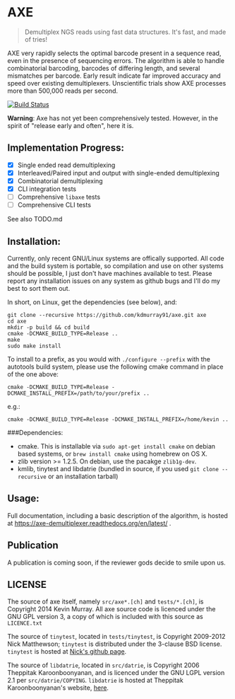 AXE
===

> Demultiplex NGS reads using fast data structures. It's fast, and made of tries!

AXE very rapidly selects the optimal barcode present in a sequence read, even
in the presence of sequencing errors. The algorithm is able to handle
combinatorial barcoding, barcodes of differing length, and several mismatches
per barcode.  Early result indicate far improved accuracy and speed over
existing demultiplexers. Unscientific trials show AXE processes more than
500,000 reads per second.

[![Build Status](https://travis-ci.org/kdmurray91/axe.svg?branch=dev)](https://travis-ci.org/kdmurray91/axe)

**Warning**: Axe has not yet been comprehensively tested. However, in the
spirit of "release early and often", here it is.

Implementation Progress:
------------------------

 - [x] Single ended read demultiplexing
 - [x] Interleaved/Paired input and output with single-ended demultiplexing
 - [x] Combinatorial demultiplexing
 - [x] CLI integration tests
 - [ ] Comprehensive `libaxe` tests
 - [ ] Comprehensive CLI tests

See also TODO.md

Installation:
-------------

Currently, only recent GNU/Linux systems are offically supported. All code and
the build system is portable, so compilation and use on other systems should be
possible, I just don't have machines available to test. Please report any
installation issues on any system as github bugs and I'll do my best to sort
them out.

In short, on Linux, get the dependencies (see below), and:

    git clone --recursive https://github.com/kdmurray91/axe.git axe
    cd axe
    mkdir -p build && cd build
    cmake -DCMAKE_BUILD_TYPE=Release ..
    make
    sudo make install

To install to a prefix, as you would with `./configure --prefix` with the
autotools build system, please use the following cmake command in place of the
one above:

    cmake -DCMAKE_BUILD_TYPE=Release -DCMAKE_INSTALL_PREFIX=/path/to/your/prefix ..

e.g.:

    cmake -DCMAKE_BUILD_TYPE=Release -DCMAKE_INSTALL_PREFIX=/home/kevin ..

###Dependencies:

- cmake. This is installable via `sudo apt-get install cmake` on debian based
  systems, or `brew install cmake` using homebrew on OS X.
- zlib version >= 1.2.5. On debian, use the pacakge `zlib1g-dev`.
- kmlib, tinytest and libdatrie (bundled in source, if you used
  `git clone --recursive` or an installation tarball)

Usage:
------

Full documentation, including a basic description of the algorithm, is hosted
at https://axe-demultiplexer.readthedocs.org/en/latest/ .

Publication
-----------

A publication is coming soon, if the reviewer gods decide to smile upon us.

LICENSE
-------

The source of axe itself, namely `src/axe*.[ch]` and `tests/*.[ch]`, is
Copyright 2014 Kevin Murray. All axe source code is licenced under the GNU
GPL version 3, a copy of which is included with this source as `LICENCE.txt`

The source of `tinytest`, located in `tests/tinytest`, is Copyright 2009-2012
Nick Matthewson; `tinytest` is distributed under the 3-clause BSD license.
`tinytest` is hosted at [Nick's github page](https://github.com/nmathewson/tinytest).

The source of `libdatrie`, located in `src/datrie`, is Copyright 2006 Theppitak
Karoonboonyanan, and is licenced under the GNU LGPL version 2.1 per
`src/datrie/COPYING`. `libdatrie` is hosted at Theppitak Karoonboonyanan's
website, [here](http://linux.thai.net/~thep/datrie/datrie.html).
